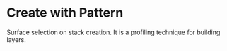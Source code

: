 # Create with Pattern

Surface selection on stack creation.
It is a profiling technique for building layers.